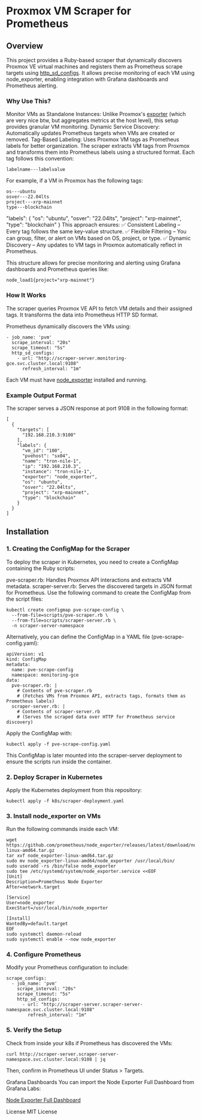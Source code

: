 # Proxmox VM Scraper for Prometheus

## Overview

This project provides a Ruby-based scraper that dynamically discovers Proxmox VE virtual machines and registers them as Prometheus scrape targets using [http_sd_configs](https://prometheus.io/docs/prometheus/latest/configuration/configuration/#http_sd_config). It allows precise monitoring of each VM using node_exporter, enabling integration with Grafana dashboards and Prometheus alerting.

### Why Use This?

Monitor VMs as Standalone Instances: Unlike Proxmox's [exporter](https://github.com/prometheus-pve/prometheus-pve-exporter) (which are very nice btw, but aggregates metrics at the host level), this setup provides granular VM monitoring.
Dynamic Service Discovery: Automatically updates Prometheus targets when VMs are created or removed.
Tag-Based Labeling: Uses Proxmox VM tags as Prometheus labels for better organization.
The scraper extracts VM tags from Proxmox and transforms them into Prometheus labels using a structured format. Each tag follows this convention:
```
labelname---labelvalue
```
For example, if a VM in Proxmox has the following tags:
```
os---ubuntu
osver---22.04lts
project---xrp-mainnet
type---blockchain
```
"labels": {
  "os": "ubuntu",
  "osver": "22.04lts",
  "project": "xrp-mainnet",
  "type": "blockchain"
}
This approach ensures:
✅ Consistent Labeling – Every tag follows the same key-value structure.
✅ Flexible Filtering – You can group, filter, or alert on VMs based on OS, project, or type.
✅ Dynamic Discovery – Any updates to VM tags in Proxmox automatically reflect in Prometheus.

This structure allows for precise monitoring and alerting using Grafana dashboards and Prometheus queries like:
```
node_load1{project="xrp-mainnet"}
```

### How It Works

The scraper queries Proxmox VE API to fetch VM details and their assigned tags.
It transforms the data into Prometheus HTTP SD format.

Prometheus dynamically discovers the VMs using:
```
- job_name: 'pvm'
  scrape_interval: "20s"
  scrape_timeout: "5s"
  http_sd_configs:
    - url: "http://scraper-server.monitoring-gce.svc.cluster.local:9108"
      refresh_interval: "1m"
```

Each VM must have [node_exporter](https://github.com/prometheus/node_exporter) installed and running.

### Example Output Format
The scraper serves a JSON response at port 9108 in the following format:

```
[
  {
    "targets": [
      "192.168.210.3:9100"
    ],
    "labels": {
      "vm_id": "100",
      "pvehost": "sx04",
      "name": "tron-nile-1",
      "ip": "192.168.210.3",
      "instance": "tron-nile-1",
      "exporter": "node_exporter",
      "os": "ubuntu",
      "osver": "22.04lts",
      "project": "xrp-mainnet",
      "type": "blockchain"
    }
  }
]
```

## Installation

### 1. Creating the ConfigMap for the Scraper
To deploy the scraper in Kubernetes, you need to create a ConfigMap containing the Ruby scripts:

pve-scraper.rb: Handles Proxmox API interactions and extracts VM metadata.
scraper-server.rb: Serves the discovered targets in JSON format for Prometheus.
Use the following command to create the ConfigMap from the script files:

```
kubectl create configmap pve-scrape-config \
  --from-file=scripts/pve-scraper.rb \
  --from-file=scripts/scraper-server.rb \
  -n scraper-server-namespace
```
Alternatively, you can define the ConfigMap in a YAML file (pve-scrape-config.yaml):

```
apiVersion: v1
kind: ConfigMap
metadata:
  name: pve-scrape-config
  namespace: monitoring-gce
data:
  pve-scraper.rb: |
    # Contents of pve-scraper.rb
    # (Fetches VMs from Proxmox API, extracts tags, formats them as Prometheus labels)
  scraper-server.rb: |
    # Contents of scraper-server.rb
    # (Serves the scraped data over HTTP for Prometheus service discovery)
```

Apply the ConfigMap with:

```
kubectl apply -f pve-scrape-config.yaml
```

This ConfigMap is later mounted into the scraper-server deployment to ensure the scripts run inside the container.

### 2. Deploy Scraper in Kubernetes
Apply the Kubernetes deployment from this repository:
```
kubectl apply -f k8s/scraper-deployment.yaml
```

### 3. Install node_exporter on VMs
Run the following commands inside each VM:
```
wget https://github.com/prometheus/node_exporter/releases/latest/download/node_exporter-linux-amd64.tar.gz
tar xvf node_exporter-linux-amd64.tar.gz
sudo mv node_exporter-linux-amd64/node_exporter /usr/local/bin/
sudo useradd -rs /bin/false node_exporter
sudo tee /etc/systemd/system/node_exporter.service <<EOF
[Unit]
Description=Prometheus Node Exporter
After=network.target

[Service]
User=node_exporter
ExecStart=/usr/local/bin/node_exporter

[Install]
WantedBy=default.target
EOF
sudo systemctl daemon-reload
sudo systemctl enable --now node_exporter
```

### 4. Configure Prometheus

Modify your Prometheus configuration to include:
```
scrape_configs:
  - job_name: 'pvm'
    scrape_interval: "20s"
    scrape_timeout: "5s"
    http_sd_configs:
      - url: "http://scraper-server.scraper-server-namespace.svc.cluster.local:9108"
        refresh_interval: "1m"
```

### 5. Verify the Setup
Check from inside your k8s if Prometheus has discovered the VMs:
```
curl http://scraper-server.scraper-server-namespace.svc.cluster.local:9108 | jq
```
Then, confirm in Prometheus UI under Status > Targets.

Grafana Dashboards
You can import the Node Exporter Full Dashboard from Grafana Labs:

[Node Exporter Full Dashboard](https://grafana.com/grafana/dashboards/1860-node-exporter-full/)

License
MIT License

